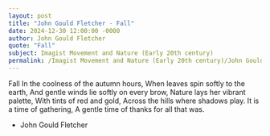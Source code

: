 ```yaml
---
layout: post
title: "John Gould Fletcher - Fall"
date: 2024-12-30 12:00:00 -0000
author: John Gould Fletcher
quote: "Fall"
subject: Imagist Movement and Nature (Early 20th century)
permalink: /Imagist Movement and Nature (Early 20th century)/John Gould Fletcher/John Gould Fletcher - Fall
---
```


Fall
In the coolness of the autumn hours,
When leaves spin softly to the earth,
And gentle winds lie softly on every brow,
Nature lays her vibrant palette,
With tints of red and gold,
Across the hills where shadows play.
It is a time of gathering,
A gentle time of thanks for all that was.


- John Gould Fletcher
